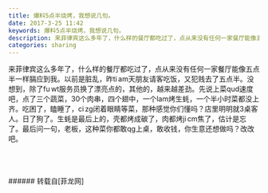 ```yaml
---
title: 爆料5点半烧烤，我想说几句。
date: 2017-3-25 11:42
keywords: 爆料5点半烧烤，我想说几句。
description: 来菲律宾这么多年了，什么样的餐厅都吃过了，点从来没有任何一家餐厅能像五点半一样膈应到我。以前是脏乱，昨ti am天朋友请客吃饭，又犯贱去了五点半。没想到，除了fu wt服务员换了漂亮点的，其他的，越来越差劲。先说上菜qud速度吧，点了三个蔬菜，30个肉串，四个翅中，一个lam烤生蚝，一个半小时菜都没上齐。吃困了，瞌睡了，ci zg闭着眼睛等菜，那种感觉你们懂吗？店里明明就3桌客人。日了狗了。生蚝是最后上的，壳都烤成碳了，肉都烤ji cm焦了，估计是忘了。最后问一句，老板，这种菜你都敢qg上桌，敢收钱，你生意还想做吗？改改吧。
categories: sharing
---
```

<td class="t_f" id="postmessage_608237">

来菲律宾这么多年了，什么样的餐厅都吃过了，点从来没有任何一家餐厅能像五点半一样膈应到我。以前是脏乱，昨ti am天朋友请客吃饭，又犯贱去了五点半。没想到，除了fu wt服务员换了漂亮点的，其他的，越来越差劲。先说上菜qud速度吧，点了三个蔬菜，30个肉串，四个翅中，一个lam烤生蚝，一个半小时菜都没上齐。吃困了，瞌睡了，ci zg闭着眼睛等菜，那种感觉你们懂吗？店里明明就3桌客人。日了狗了。生蚝是最后上的，壳都烤成碳了，肉都烤ji cm焦了，估计是忘了。最后问一句，老板，这种菜你都敢qg上桌，敢收钱，你生意还想做吗？改改吧。<br/>
<img alt="" border="0" class="zoom" data-cf-modified-8086f06526752b7ebaac0785-="" file="http://www.flw.ph/data/appbyme/upload/image/201703/25/DlPia3857ytJ.jpg" id="aimg_EWjpk" lazyloadthumb="1" onclick="" onmouseover="" src="http://www.flw.ph/data/appbyme/upload/image/201703/25/DlPia3857ytJ.jpg"/><br/>
<br/>
<img alt="" border="0" class="zoom" data-cf-modified-8086f06526752b7ebaac0785-="" file="http://www.flw.ph/data/appbyme/upload/image/201703/25/Bx8fwJVyqEoo.jpg" id="aimg_ykdLd" lazyloadthumb="1" onclick="" onmouseover="" src="http://www.flw.ph/data/appbyme/upload/image/201703/25/Bx8fwJVyqEoo.jpg"/><br/>
<br/>
<img alt="" border="0" class="zoom" data-cf-modified-8086f06526752b7ebaac0785-="" file="http://www.flw.ph/data/appbyme/upload/image/201703/25/hefOhXQAVb2S.jpg" id="aimg_W9c76" lazyloadthumb="1" onclick="" onmouseover="" src="http://www.flw.ph/data/appbyme/upload/image/201703/25/hefOhXQAVb2S.jpg"/><br/>
<br/>
</td>
###### 转载自[菲龙网]